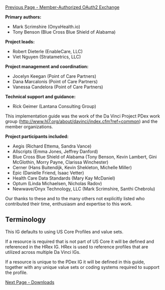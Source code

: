 [Previous Page - Member-Authorized OAuth2 Exchange](Member-AuthorizedOAuth2Exchange.html)

**Primary authors:**
* Mark Scrimshire (OnyxHealth.io)
* Tony Benson (Blue Cross Blue Shield of Alabama)

**Project leads:**

* Robert Dieterle (EnableCare, LLC)
* Viet Nguyen (Stratametrics, LLC)

**Project management and coordination:**
* Jocelyn Keegan (Point of Care Partners)
* Dana Marcalonis (Point of Care Partners)
* Vanessa Candelora (Point of Care Partners)

**Technical support and guidance:**
* Rick Geimer (Lantana Consulting Group)

This implementation guide was the work of the Da Vinci Project PDex work group (http://www.hl7.org/about/davinci/index.cfm?ref=common) and the member organizations.

**Project participants included:**
* Aegis (Richard Ettema, Sandra Vance)
* Allscripts (Emma Jones, Jeffrey Danford)
* Blue Cross Blue Shield of Alabama (Tony Benson, Kevin Lambert, Gini McGlothin, Morry Payne, Clarissa Winchester)
* Cerner (Hans Buitendijk, Kevin Shekleton, Michelle Miller)
* Epic (Danielle Friend, Isaac Vetter)
* Health Care Data Standards (Mary Kay McDaniel)
* Optum (Linda Michaelsen, Nicholas Radov)
* Newwave/Onyx Technology, LLC (Mark Scrimshire, Santhi Chebrolu)

Our thanks to these and to the many others not explicitly listed who contributed their time, enthusiasm and expertise to this work.

## Terminology

This IG defaults to using US Core Profiles and value sets. 

If a resource is required that is not part of US Core it will be defined and referenced in the HRex IG. HRex is used to reference profiles that are utilized across multiple Da Vinci IGs.

If a resource is unique to the PDex IG it will be defined in this guide, together with any unique value sets or coding systems required to support the profile.


[Next Page - Downloads](Downloads.html)
